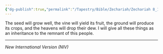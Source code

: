 ```yaml
---
{"dg-publish":true,"permalink":"/Tapestry/Bible/Zechariah/Zechariah 8_12/","title":"Zechariah 8:12","hide":true,"tags":["bible-verse","bible-verse"],"dgHomeLink":true,"dgShowLocalGraph":true,"dgEnableSearch":true}
---
```


The seed will grow well, the vine will yield its fruit, the ground will produce its crops, and the heavens will drop their dew. I will give all these things as an inheritance to the remnant of this people.

---
*New International Version (NIV)*